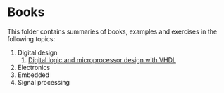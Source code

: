 # Books

This folder contains summaries of books, examples and exercises in the following topics:

1. Digital design
    1. [Digital logic and microprocessor design with VHDL](digital_design/Digital_Logic_and_microprocessor_Design_with_VHDL)
2. Electronics
3. Embedded
4. Signal processing
